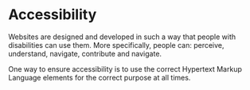 # Accessibility

Websites are designed and developed in such a way that people with disabilities can use them. More specifically, people can: perceive, understand, navigate, contribute and navigate.

One way to ensure accessibility is to use the correct Hypertext Markup Language elements for the correct purpose at all times.
